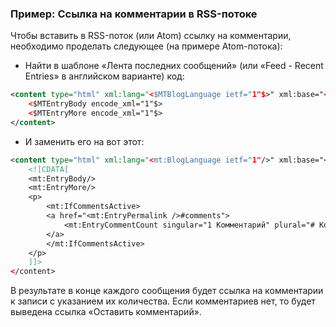 ### Пример: Ссылка на комментарии в RSS-потоке

Чтобы вставить в RSS-поток (или Atom) ссылку на комментарии, необходимо проделать следующее (на примере Atom-потока):

* Найти в шаблоне «Лента последних сообщений» (или «Feed - Recent Entries» в английском варианте) код:

```xml
<content type="html" xml:lang="<$MTBlogLanguage ietf="1"$>" xml:base="<$MTBlogURL encode_xml="1"$>">
    <$MTEntryBody encode_xml="1"$>
    <$MTEntryMore encode_xml="1"$>
</content>
```

* И заменить его на вот этот:

```xml
<content type="html" xml:lang="<mt:BlogLanguage ietf="1"/>" xml:base="<mt:BlogURL encode_xml="1"/>">
    <![CDATA[
    <mt:EntryBody/>
    <mt:EntryMore/>
    <p>
        <mt:IfCommentsActive>
        <a href="<mt:EntryPermalink />#comments">
            <mt:EntryCommentCount singular="1 Комментарий" plural="# Комментария" none="Оставить комментарий"/>
        </a>
        </mt:IfCommentsActive>
    </p>
    ]]>
</content>
```

В результате в конце каждого сообщения будет ссылка на комментарии к записи с указанием их количества. Если комментариев нет, то будет выведена ссылка «Оставить комментарий».
